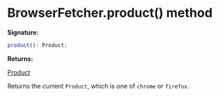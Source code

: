 # BrowserFetcher.product() method

**Signature:**

```typescript
product(): Product;
```

**Returns:**

[Product](./puppeteer.product.md)

Returns the current `Product`, which is one of `chrome` or `firefox`.
